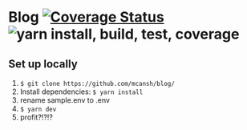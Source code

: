 # Blog [![Coverage Status](https://coveralls.io/repos/github/mcansh/blog/badge.svg?branch=master)](https://coveralls.io/github/mcansh/blog?branch=master) ![yarn install, build, test, coverage](https://github.com/mcansh/blog/workflows/yarn%20install,%20build,%20test,%20coverage/badge.svg)

## Set up locally

1. `$ git clone https://github.com/mcansh/blog/`
2. Install dependencies: `$ yarn install`
3. rename sample.env to .env
4. `$ yarn dev`
5. profit?!?!?
